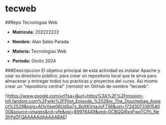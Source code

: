 # tecweb
##Repo Tecnologias Web 
- **Matricula:** 202222222

- **Nombre:** Alan Salas Parada

- **Materia:** Tecnologias Web

- **Periodo:** Otoño 2024

###Descripccion
El objetivo principal de esta actividad es instalar Apache y usar su directorio público, para crear un repositorio local que te sirva para almacenar y entregar todos tus practicas y proyectos del curso. Asi mismo crear un "repositorio central" (remoto) en GitHub de nombre "tecweb".

!(https://www.google.com/url?sa=i&url=https%3A%2F%2Fmission-hill.fandom.com%2Fwiki%2FPilot_Episode_%2528or_The_Douchebag_Aspect%2529&psig=AOvVaw06UdSq7x_8pXKVnaJoF736&ust=1724307336154000&source=images&cd=vfe&opi=89978449&ved=0CBQQjRxqFwoTCPii_Ne3hYgDFQAAAAAdAAAAABAE)
